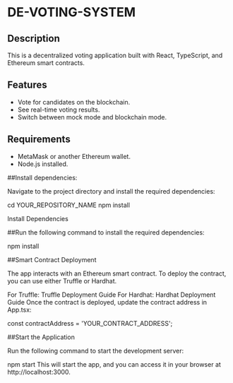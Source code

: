 # DE-VOTING-SYSTEM


## Description
This is a decentralized voting application built with React, TypeScript, and Ethereum smart contracts.

## Features
- Vote for candidates on the blockchain.
- See real-time voting results.
- Switch between mock mode and blockchain mode.

## Requirements
- MetaMask or another Ethereum wallet.
- Node.js installed.

##Install dependencies:

Navigate to the project directory and install the required dependencies:

cd YOUR_REPOSITORY_NAME
npm install

Install Dependencies

##Run the following command to install the required dependencies:

npm install


##Smart Contract Deployment

The app interacts with an Ethereum smart contract. To deploy the contract, you can use either Truffle or Hardhat.

For Truffle: Truffle Deployment Guide
For Hardhat: Hardhat Deployment Guide
Once the contract is deployed, update the contract address in App.tsx:


const contractAddress = 'YOUR_CONTRACT_ADDRESS';

##Start the Application

Run the following command to start the development server:


npm start
This will start the app, and you can access it in your browser at http://localhost:3000.



